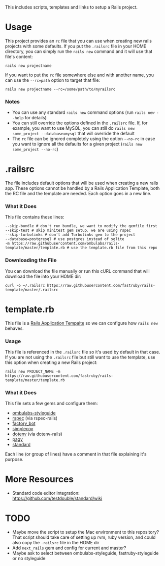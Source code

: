 This includes scripts, templates and links to setup a Rails project.

# Usage

This project provides an `rc` file that you can use when creating new rails projects with some defaults. If you put the `.railsrc` file in your HOME directory, you can simply run the `rails new` command and it will use that file's content:

```
rails new projectname
```

If you want to put the `rc` file somewhere else and with another name, you can use the `--rc=path` option to target that file:

```
rails new projectname --rc=/some/path/to/myrailsrc
```

### Notes

- You can use any standard `rails new` command options (run `rails new --help` for details)
- You can still override the options defined in the `.railsrc` file. If, for example, you want to use MySQL, you can still do `rails new some_project --database=mysql` that will override the default
- The `rc` file can be ignored completely using the option `--no-rc` in case you want to ignore all the defaults for a given project (`rails new some_project --no-rc`)

# .railsrc

The file includes default options that will be used when creating a new rails app. These options cannot be handled by a Rails Application Template, both the RC file and the template are needed. Each option goes in a new line.

### What it Does

This file contains these lines:

```
--skip-bundle # don't run bundle, we want to modify the gemfile first
--skip-test # skip minitest gem setup, we are using rspec
--skip-turbolinks # don't add Turbolinks gem to the project
--database=postgresql # use postgres instead of sqlite
-m https://raw.githubusercontent.com/ombulabs/rails-template/master/template.rb # use the template.rb file from this repo
```

### Downloading the File

You can download the file manually or run this cURL command that will download the file into your HOME dir:

```
curl -o ~/.railsrc https://raw.githubusercontent.com/fastruby/rails-template/master/.railsrc
```


# template.rb

This file is a [Rails Application Tempalte](https://guides.rubyonrails.org/rails_application_templates.html) so we can configure how `rails new` behaves.

### Usage

This file is referenced in the `.railsrc` file so it's used by default in that case. If you are not using the `.railsrc` file but still want to use the template, use this option when creating a new Rails project:

```
rails new PROJECT_NAME -m https://raw.githubusercontent.com/fastruby/rails-template/master/template.rb
```

### What it Does

This file sets a few gems and configure them:
- [ombulabs-styleguide](https://github.com/ombulabs/styleguide)
- [rspec](https://relishapp.com/rspec) (via rspec-rails)
- [factory_bot](https://github.com/thoughtbot/factory_bot/blob/master/GETTING_STARTED.md)
- [simplecov](https://github.com/colszowka/simplecov)
- [dotenv](https://github.com/bkeepers/dotenv) (via dotenv-rails)
- [pagy](https://github.com/ddnexus/pagy)
- [standard](https://github.com/testdouble/standard)

Each line (or group of lines) have a comment in that file explaining it's purpose.

# More Resources

- Standard code editor integration: https://github.com/testdouble/standard/wiki

# TODO

- Maybe move the script to setup the Mac environment to this repository? That script should take care of setting up rvm, ruby version, and could also copy the `.railsrc` file in the HOME dir
- Add `next_rails` gem and config for current and master?
- Maybe ask to select between ombulabs-styleguide, fastruby-styleguide or no styleguide
